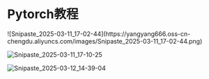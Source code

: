 # Pytorch教程
<ArticleMetadata/>
![Snipaste_2025-03-11_17-02-44](https://yangyang666.oss-cn-chengdu.aliyuncs.com/images/Snipaste_2025-03-11_17-02-44.png)

![Snipaste_2025-03-11_17-10-25](https://yangyang666.oss-cn-chengdu.aliyuncs.com/images/Snipaste_2025-03-11_17-10-25.png)

![Snipaste_2025-03-12_14-39-04](https://yangyang666.oss-cn-chengdu.aliyuncs.com/images/Snipaste_2025-03-12_14-39-04.png)